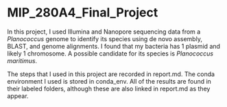 # MIP_280A4_Final_Project

In this project, I used Illumina and Nanopore sequencing data from a _Planococcus_ genome to identify its species using de novo assembly, BLAST, and genome alignments. I found that my bacteria has 1 plasmid and likely 1 chromosome. A possible candidate for its species is _Planococcus maritimus_. 

The steps that I used in this project are recorded in report.md. The conda environment I used is stored in conda_env. All of the results are found in their labeled folders, although these are also linked in report.md as they appear. 
